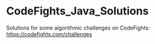 # CodeFights_Java_Solutions
Solutions for some algorithmic challenges on CodeFights: https://codefights.com/challenges

